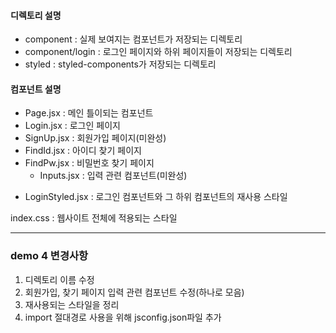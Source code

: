 #### 디렉토리 설명
- component : 실제 보여지는 컴포넌트가 저장되는 디렉토리
- component/login : 로그인 페이지와 하위 페이지들이 저장되는 디렉토리
- styled : styled-components가 저장되는 디렉토리

#### 컴포넌트 설명
- Page.jsx : 메인 틀이되는 컴포넌트
- Login.jsx : 로그인 페이지
-   SignUp.jsx : 회원가입 페이지(미완성)
-   FindId.jsx : 아이디 찾기 페이지
-   FindPw.jsx : 비밀번호 찾기 페이지
    -   Inputs.jsx : 입력 관련 컴포넌트(미완성)

* LoginStyled.jsx : 로그인 컴포넌트와 그 하위 컴포넌트의 재사용 스타일

index.css : 웹사이트 전체에 적용되는 스타일

---

### demo 4 변경사항
1. 디렉토리 이름 수정
2. 회원가입, 찾기 페이지 입력 관련 컴포넌트 수정(하나로 모음)
3. 재사용되는 스타일을 정리
4. import 절대경로 사용을 위해 jsconfig.json파일 추가
